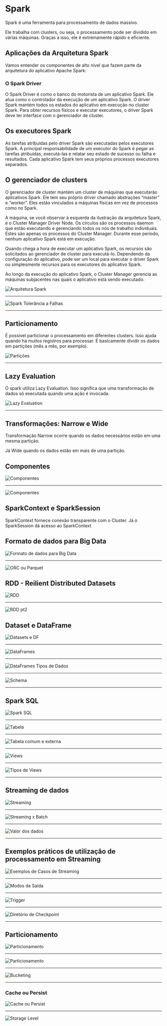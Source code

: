 # Spark

Spark é uma ferramenta para processamento de dados massivo.

Ele trabalha com clusters, ou seja, o processamento pode ser dividido em várias máquinas. Graças a isso, ele é extremamente rápido e eficiente.

## Aplicações da Arquitetura Spark

Vamos entender os componentes de alto nível que fazem parte da arquitetura do aplicativo Apache Spark:

### O Spark Driver
O Spark Driver é como o banco do motorista de um aplicativo Spark. Ele atua como o controlador da execução de um aplicativo Spark. O driver Spark mantém todos os estados do aplicativo em execução no cluster Spark. Para obter recursos físicos e executar executores, o driver Spark deve ter interface com o gerenciador de cluster.

## Os executores Spark
As tarefas atribuídas pelo driver Spark são executadas pelos executores Spark. A principal responsabilidade de um executor do Spark é pegar as tarefas atribuídas, executá-las e relatar seu estado de sucesso ou falha e resultados. Cada aplicativo Spark tem seus próprios processos executores separados.

## O gerenciador de clusters
O gerenciador de cluster mantém um cluster de máquinas que executarão aplicativos Spark. Ele tem seu próprio driver chamado abstrações “master” e “worker”. Eles estão vinculados a máquinas físicas em vez de processos como no Spark.

A máquina, se você observar à esquerda da ilustração da arquitetura Spark, é o Cluster Manager Driver Node. Os círculos são os processos daemon que estão executando e gerenciando todos os nós de trabalho individuais. Estes são apenas os processos do Cluster Manager. Durante esse período, nenhum aplicativo Spark está em execução.

Quando chega a hora de executar um aplicativo Spark, os recursos são solicitados ao gerenciador de cluster para executá-lo. Dependendo da configuração do aplicativo, pode ser um local para executar o driver Spark ou simplesmente recursos para os executores do aplicativo Spark.

Ao longo da execução do aplicativo Spark, o Cluster Manager gerencia as máquinas subjacentes nas quais o aplicativo está sendo executado.

![Arquitetura Spark](images/arquitetura_spark.png "Arquitetura Spark")

---

![Spark Tolerância a Falhas](images/Screenshot_1.png "Spark Tolerância a Falhas")

---

## Particionamento

É possível particionar o processamento em diferentes clusters. Isso ajuda quando há muitos registros para processar. É basicamente dividir os dados em partições (mês a mês, por exemplo).

![Partições](images/Screenshot_2.png "Partições")

---

## Lazy Evaluation

O spark utiliza Lazy Evaluation. Isso significa que uma transformação de dados só executada quando uma ação é invocada.

![Lazy Evaluation](images/Screenshot_3.png "Lazy Evaluation")

---

## Transformações: Narrow e Wide

Transformação Narrow ocorre quando os dados necessários estão em uma mesma partição.

Já Wide quando os dados estão em mais de uma partição.

## Componentes

![Componentes](images/Screenshot_4.png "Componentes")

---

![Componentes](images/Screenshot_5.png "Componentes")

## SparkContext e SparkSession

SparkContext fornece conexão transparente com o Cluster. Já o SparkSession dá acesso ao SparkContext

## Formato de dados para Big Data

![Formato de dados para Big Data](images/Screenshot_6.png "Formato de dados para Big Data")

---

![ORC ou Parquet](images/Screenshot_7.png "ORC ou Parquet")

## RDD - Reilient Distributed Datasets

![RDD](images/Screenshot_8.png "RDD")

---

![RDD pt2](images/Screenshot_9.png "RDD pt2")

## Dataset e DataFrame

![Datasets e DF](images/Screenshot_10.png "Datasets e DF")

---

![DataFrames](images/Screenshot_11.png "DataFrames")

---

![DataFrames Tipos de Dados](images/Screenshot_12.png "DataFrames Tipos de Dados")

---

![Schema](images/Screenshot_13.png "Schema")

---

## Spark SQL

![Spark SQL](images/Screenshot_14.png "Spark SQL")

---

![Tabela](images/Screenshot_15.png "Tabela")

---

![Tabela comum e externa](images/Screenshot_16.png "Tabela comum e externa")

---

![Views](images/Screenshot_17.png "Views")

---

![Tipos de Views](images/Screenshot_18.png "Tipos de Views")

---

## Streaming de dados

![Streaming](images/Screenshot_19.png "Streaming")

---

![Streaming x Batch](images/Screenshot_20.png "Streaming x Batch")

---

![Valor dos dados](images/Screenshot_21.png "Valor dos dados")

---
## Exemplos práticos de utilização de processamento em Streaming

![Exemplos de Casos de Streaming](images/Screenshot_22.png "Exemplos de Casos de Streaming")

---

![Modos de Saída](images/Screenshot_23.png "Modos de Saída")

---

![Trigger](images/Screenshot_24.png "Trigger")

---

![Diretório de Checkpoint](images/Screenshot_25.png "Diretório de Checkpoint")

---

## Particionamento

![Particionamento](images/Screenshot_26.png "Particionamento")

---

![Particionamento](images/Screenshot_27.png "Particionamento")

---

![Bucketing](images/Screenshot_28.png "Bucketing")

---

### Cache ou Persist

![Cache ou Persist](images/Screenshot_29.png "Cache ou Persist")

---

![Storage Level](images/Screenshot_30.png "Storage Level")
